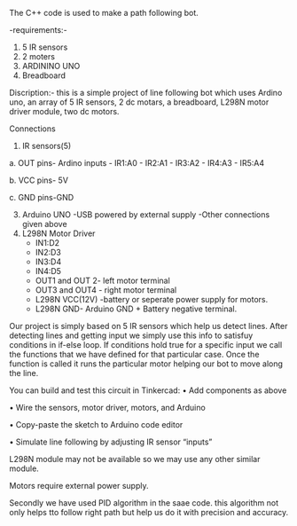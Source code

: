 The C++ code is used to make a path following bot.

-requirements:-
1. 5 IR sensors
2. 2 moters
3. ARDININO UNO
4. Breadboard

Discription:-
this is a simple project of line following bot which uses Ardino uno, an array of 5 IR sensors, 2 dc motars, a breadboard, L298N motor driver module, two dc motors.

Connections
1. IR sensors(5)

a. OUT pins- Ardino inputs
     - IR1:A0
     - IR2:A1
     - IR3:A2
     - IR4:A3
     - IR5:A4

b. VCC pins- 5V

c. GND pins-GND

3. Arduino UNO
   -USB powered by external supply
   -Other connections given above
4. L298N Motor Driver
   - IN1:D2
   - IN2:D3
   - IN3:D4
   - IN4:D5
   - OUT1 and OUT 2- left motor terminal
   - OUT3 and OUT4 - right motor terminal
   - L298N VCC(12V) -battery or seperate power supply for  motors.
   - L298N GND- Arduino GND + Battery negative terminal.

Our project is simply based on 5 IR sensors which help us detect lines. After detecting lines and getting input we simply use this info to satisfuy conditions in if-else loop. If conditions hold true for a specific input we call the functions that we have defined for that particular case. Once the function is called it runs the particular motor helping our bot to move along the line.

You can build and test this circuit in Tinkercad:
•	Add components as above

•	Wire the sensors, motor driver, motors, and Arduino

•	Copy-paste the sketch to Arduino code editor

•	Simulate line following by adjusting IR sensor “inputs”

L298N module may not be available so we may use any other similar module.

Motors require external power supply.


Secondly we have used PID algorithm in the saae code. this algorithm not only helps tto follow right path but help us do it with precision and accuracy.
   

